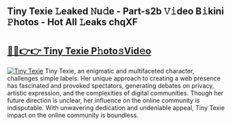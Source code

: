 ## Tiny Texie 𝙻eaked 𝙽u𝚍e - Part-s2b 𝚅𝚒deo B𝚒kini 𝙿hotos - Hot All 𝙻eaks chqXF

# <h2><a href="http://ld4y1l.urlbe.top/?page=Tiny+Texie">🔗🔗👉👉 Tiny Texie P𝚑oto𝚜Vid𝚎o</a></h2>

[![Tiny Texie](https://i.imgur.com/eBuTRDB.gif)](http://ld4y1l.urlbe.top/?page=Tiny+Texie)
Tiny Texie, an enigmatic and multifaceted character, challenges simple labels. Her unique approach to creating a web presence has fascinated and provoked spectators, generating debates on privacy, artistic expression, and the complexities of digital communities. Though her future direction is unclear, her influence on the online community is indisputable. With unwavering dedication and undeniable appeal, Tiny Texie impact on the online community is boundless.
